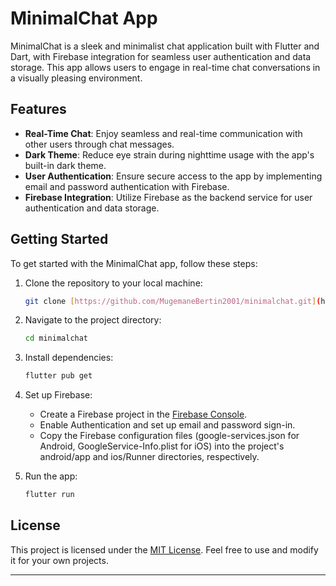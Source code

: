 # MinimalChat App

MinimalChat is a sleek and minimalist chat application built with Flutter and Dart, with Firebase integration for seamless user authentication and data storage. This app allows users to engage in real-time chat conversations in a visually pleasing environment.

## Features

- **Real-Time Chat**: Enjoy seamless and real-time communication with other users through chat messages.
- **Dark Theme**: Reduce eye strain during nighttime usage with the app's built-in dark theme.
- **User Authentication**: Ensure secure access to the app by implementing email and password authentication with Firebase.
- **Firebase Integration**: Utilize Firebase as the backend service for user authentication and data storage.

## Getting Started

To get started with the MinimalChat app, follow these steps:

1. Clone the repository to your local machine:

   ```bash
   git clone [https://github.com/MugemaneBertin2001/minimalchat.git](https://github.com/MugemaneBertin2001/minimalchat.git)
   ```

2. Navigate to the project directory:

   ```bash
   cd minimalchat
   ```

3. Install dependencies:

   ```bash
   flutter pub get
   ```

4. Set up Firebase:

   - Create a Firebase project in the [Firebase Console](https://console.firebase.google.com/).
   - Enable Authentication and set up email and password sign-in.
   - Copy the Firebase configuration files (google-services.json for Android, GoogleService-Info.plist for iOS) into the project's android/app and ios/Runner directories, respectively.

5. Run the app:

   ```bash
   flutter run
   ```

## License

This project is licensed under the [MIT License](LICENSE). Feel free to use and modify it for your own projects.

---
